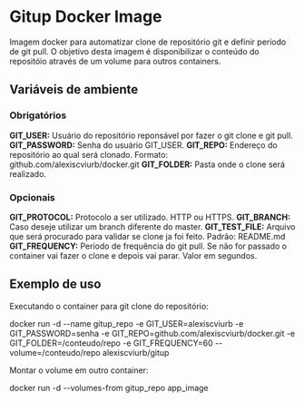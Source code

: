 # Gitup Docker Image

Imagem docker para automatizar clone de repositório git e definir período de git pull.
O objetivo desta imagem é disponibilizar o conteúdo do repositóio através de um volume para outros containers.

## Variáveis de ambiente

### Obrigatórios

**GIT_USER:** Usuário do repositório reponsável por fazer o git clone e git pull.
**GIT_PASSWORD:** Senha do usuário GIT_USER.
**GIT_REPO:** Endereço do repositório ao qual será clonado. Formato: github.com/alexiscviurb/docker.git
**GIT_FOLDER:** Pasta onde o clone será realizado.

### Opcionais

**GIT_PROTOCOL:** Protocolo a ser utilizado. HTTP ou HTTPS.
**GIT_BRANCH:** Caso deseje utilizar um branch diferente do master.
**GIT_TEST_FILE:** Arquivo que será procurado para validar se clone ja foi feito. Padrão: README.md
**GIT_FREQUENCY:** Período de frequência do git pull. Se não for passado o container vai fazer o clone e depois vai parar. Valor em segundos.

## Exemplo de uso

Executando o container para git clone do repositório:

docker run -d --name gitup_repo -e GIT_USER=alexiscviurb -e GIT_PASSWORD=senha -e GIT_REPO=github.com/alexiscviurb/docker.git -e GIT_FOLDER=/conteudo/repo -e GIT_FREQUENCY=60 --volume=/conteudo/repo alexiscviurb/gitup

Montar o volume em outro container:

docker run -d --volumes-from gitup_repo app_image
